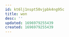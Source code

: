 ```yaml
---
id: kt6lj1nspt50vjpbk4ng95c
title: won
desc: ''
updated: 1696979255439
created: 1696979255439
---
```

